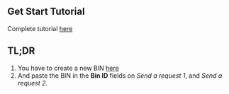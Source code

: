 ## Get Start Tutorial
Complete tutorial [here](https://docs.n8n.io/try-it-out/tutorial-first-workflow)

## TL;DR
1. You have to create a new BIN [here](https://www.postb.in/)
2. And paste the BIN in the **Bin ID** fields on *Send a request 1*, and *Send a request 2*.
